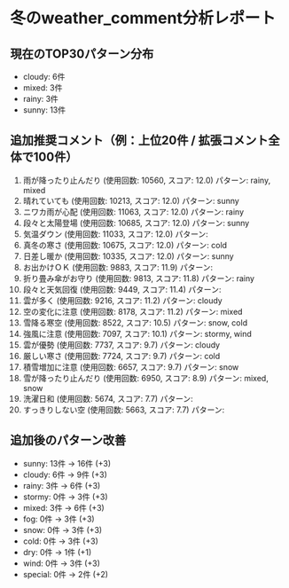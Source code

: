 
# 冬のweather_comment分析レポート

## 現在のTOP30パターン分布
- cloudy: 6件
- mixed: 3件
- rainy: 3件
- sunny: 13件

## 追加推奨コメント（例：上位20件 / 拡張コメント全体で100件）
1. 雨が降ったり止んだり (使用回数: 10560, スコア: 12.0)
   パターン: rainy, mixed
2. 晴れていても (使用回数: 10213, スコア: 12.0)
   パターン: sunny
3. ニワカ雨が心配 (使用回数: 11063, スコア: 12.0)
   パターン: rainy
4. 段々と太陽登場 (使用回数: 10685, スコア: 12.0)
   パターン: sunny
5. 気温ダウン (使用回数: 11033, スコア: 12.0)
   パターン: 
6. 真冬の寒さ (使用回数: 10675, スコア: 12.0)
   パターン: cold
7. 日差し暖か (使用回数: 10335, スコア: 12.0)
   パターン: sunny
8. お出かけＯＫ (使用回数: 9883, スコア: 11.9)
   パターン: 
9. 折り畳み傘がお守り (使用回数: 9813, スコア: 11.8)
   パターン: rainy
10. 段々と天気回復 (使用回数: 9449, スコア: 11.4)
   パターン: 
11. 雲が多く (使用回数: 9216, スコア: 11.2)
   パターン: cloudy
12. 空の変化に注意 (使用回数: 8178, スコア: 11.2)
   パターン: mixed
13. 雪降る寒空 (使用回数: 8522, スコア: 10.5)
   パターン: snow, cold
14. 強風に注意 (使用回数: 7097, スコア: 10.1)
   パターン: stormy, wind
15. 雲が優勢 (使用回数: 7737, スコア: 9.7)
   パターン: cloudy
16. 厳しい寒さ (使用回数: 7724, スコア: 9.7)
   パターン: cold
17. 積雪増加に注意 (使用回数: 6657, スコア: 9.7)
   パターン: snow
18. 雪が降ったり止んだり (使用回数: 6950, スコア: 8.9)
   パターン: mixed, snow
19. 洗濯日和 (使用回数: 5674, スコア: 7.7)
   パターン: 
20. すっきりしない空 (使用回数: 5663, スコア: 7.7)
   パターン: 

## 追加後のパターン改善
- sunny: 13件 → 16件 (+3)
- cloudy: 6件 → 9件 (+3)
- rainy: 3件 → 6件 (+3)
- stormy: 0件 → 3件 (+3)
- mixed: 3件 → 6件 (+3)
- fog: 0件 → 3件 (+3)
- snow: 0件 → 3件 (+3)
- cold: 0件 → 3件 (+3)
- dry: 0件 → 1件 (+1)
- wind: 0件 → 3件 (+3)
- special: 0件 → 2件 (+2)
